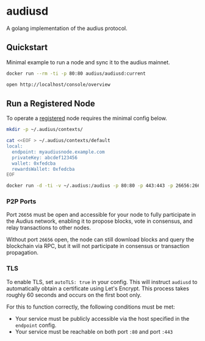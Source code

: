 # audiusd

A golang implementation of the audius protocol.

## Quickstart

Minimal example to run a node and sync it to the audius mainnet.

```bash
docker run --rm -ti -p 80:80 audius/audiusd:current

open http://localhost/console/overview
```

## Run a Registered Node

To operate a [registered](https://docs.audius.org/node-operator/setup/registration/) node requires the minimal config below.

```bash
mkdir -p ~/.audius/contexts/

cat <<EOF > ~/.audius/contexts/default
local:
  endpoint: myaudiusnode.example.com
  privateKey: abcdef123456
  wallet: 0xfedcba
  rewardsWallet: 0xfedcba
EOF

docker run -d -ti -v ~/.audius:/audius -p 80:80 -p 443:443 -p 26656:26656 audius/audiusd:current
```

### P2P Ports

Port `26656` must be open and accessible for your node to fully participate in the Audius network, enabling it to propose blocks, vote in consensus, and relay transactions to other nodes.

Without port `26656` open, the node can still download blocks and query the blockchain via RPC, but it will not participate in consensus or transaction propagation.

### TLS

To enable TLS, set `autoTLS: true` in your config. This will instruct `audiusd` to automatically obtain a certificate using Let's Encrypt. This process takes roughly 60 seconds and occurs on the first boot only.

For this to function correctly, the following conditions must be met:
- Your service must be publicly accessible via the host specified in the `endpoint` config.
- Your service must be reachable on both port `:80` and port `:443`
